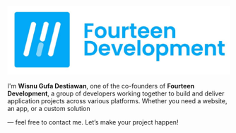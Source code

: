 ![img](./img/ftl.jpeg)

<!-- <h3 align="center"></h3> -->

I'm **Wisnu Gufa Destiawan**,  one of the co-founders of **Fourteen Development**, a group of developers working together to build and deliver application projects across various platforms.
Whether you need a website, an app, or a custom solution 

— feel free to contact me. Let’s make your project happen!
<!--
**wisnugufad/wisnugufad** is a ✨ _special_ ✨ repository because its `README.md` (this file) appears on your GitHub profile.

Here are some ideas to get you started:

- 🔭 I’m currently working on ...
- 🌱 I’m currently learning ...
- 👯 I’m looking to collaborate on ...
- 🤔 I’m looking for help with ...
- 💬 Ask me about ...
- 📫 How to reach me: ...
- 😄 Pronouns: ...
- ⚡ Fun fact: ...
-->
